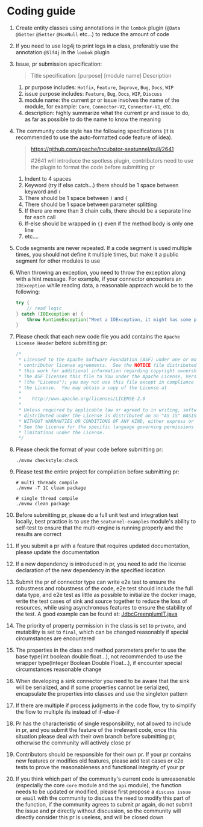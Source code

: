 # Coding guide

1. Create entity classes using annotations in the `lombok` plugin (`@Data` `@Getter` `@Setter` `@NonNull` etc...) to reduce the amount of code

2. If you need to use log4j to print logs in a class, preferably use the annotation `@Slf4j` in the `lombok` plugin

3. Issue, pr submission specification:

   > Title specification: [purpose] [module name] Description

   1. pr purpose includes: `Hotfix`, `Feature`, `Improve`, `Bug`, `Docs`, `WIP`
   2. issue purpose includes: `Feature`, `Bug`, `Docs`, `WIP`, `Discuss`
   3. module name: the current pr or issue involves the name of the module, for example: `Core`, `Connector-V2`, `Connector-V1`, etc.
   4. description: highly summarize what the current pr and issue to do, as far as possible to do the name to know the meaning

4. The community code style has the following specifications (it is recommended to use the auto-formatted code feature of idea).

   > https://github.com/apache/incubator-seatunnel/pull/2641
   >
   > #2641 will introduce the spotless plugin, contributors need to use the plugin to format the code before submitting pr
   1. Indent to 4 spaces
   2. Keyword (try if else catch...) there should be 1 space between keyword and `(`
   3. There should be 1 space between `)` and `{`
   4. There should be 1 space between parameter splitting
   5. If there are more than 3 chain calls, there should be a separate line for each call
   6. If-else should be wrapped in `{}` even if the method body is only one line
   7. etc....

5. Code segments are never repeated. If a code segment is used multiple times, you should not define it multiple times, but make it a public segment for other modules to use

6. When throwing an exception, you need to throw the exception along with a hint message. For example, if your connector encounters an `IOException` while reading data, a reasonable approach would be to the following:

   ```java
   try {
       // read logic
   } catch (IOException e) {
       throw RuntimeException("Meet a IOException, it might has some problems between client and database", e);
   }
   ```

7. Please check that each new code file you add contains the `Apache License Header` before submitting pr:

   ```java
   /*
    * Licensed to the Apache Software Foundation (ASF) under one or more
    * contributor license agreements.  See the NOTICE file distributed with
    * this work for additional information regarding copyright ownership.
    * The ASF licenses this file to You under the Apache License, Version 2.0
    * (the "License"); you may not use this file except in compliance with
    * the License.  You may obtain a copy of the License at
    *
    *    http://www.apache.org/licenses/LICENSE-2.0
    *
    * Unless required by applicable law or agreed to in writing, software
    * distributed under the License is distributed on an "AS IS" BASIS,
    * WITHOUT WARRANTIES OR CONDITIONS OF ANY KIND, either express or implied.
    * See the License for the specific language governing permissions and
    * limitations under the License.
    */
   ```

8. Please check the format of your code before submitting pr:

   ```shell
   ./mvnw checkstyle:check
   ```

9. Please test the entire project for compilation before submitting pr:

   ```shell
   # multi threads compile
   ./mvnw -T 1C clean package
   ```

   ```shell
   # single thread compile
   ./mvnw clean package
   ```

10. Before submitting pr, please do a full unit test and integration test locally, best practice is to use the `seatunnel-examples` module's ability to self-test to ensure that the multi-engine is running properly and the results are correct

11. If you submit a pr with a feature that requires updated documentation, please update the documentation

12. If a new dependency is introduced in pr, you need to add the license declaration of the new dependency in the specified location

13. Submit the pr of connector type can write e2e test to ensure the robustness and robustness of the code, e2e test should include the full data type, and e2e test as little as possible to initialize the docker image, write the test cases of sink and source together to reduce the loss of resources, while using asynchronous features to ensure the stability of the test. A good example can be found at: [JdbcGreenplumIT.java](https://github.com/apache/incubator-seatunnel/blob/dev/seatunnel-e2e/seatunnel-spark-connector-v2-e2e/connector-jdbc-spark-e2e/src/test/java/org/apache/seatunnel/e2e/spark/v2/jdbc/JdbcGreenplumIT.java)

14. The priority of property permission in the class is set to `private`, and mutability is set to `final`, which can be changed reasonably if special circumstances are encountered

15. The properties in the class and method parameters prefer to use the base type(int boolean double float...), not recommended to use the wrapper type(Integer Boolean Double Float...), if encounter special circumstances reasonable change

16. When developing a sink connector you need to be aware that the sink will be serialized, and if some properties cannot be serialized, encapsulate the properties into classes and use the singleton pattern

17. If there are multiple if process judgments in the code flow, try to simplify the flow to multiple ifs instead of if-else-if

18. Pr has the characteristic of single responsibility, not allowed to include in pr, and you submit the feature of the irrelevant code, once this situation please deal with their own branch before submitting pr, otherwise the community will actively close pr

19. Contributors should be responsible for their own pr. If your pr contains new features or modifies old features, please add test cases or e2e tests to prove the reasonableness and functional integrity of your pr

20. If you think which part of the community's current code is unreasonable (especially the core `core` module and the `api` module), the function needs to be updated or modified, please first propose a `discuss issue` or `email` with the community to discuss the need to modify this part of the function, if the community agrees to submit pr again, do not submit the issue and pr directly without discussion, so the community will directly consider this pr is useless, and will be closed down

